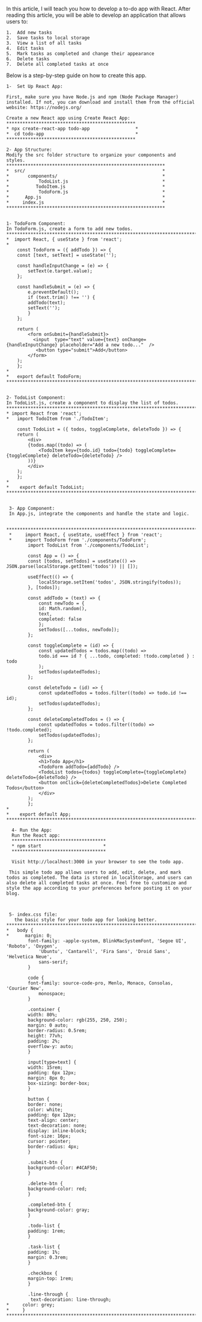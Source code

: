In this article, I will teach you how to develop a to-do app with React. After reading this article, you will be able to develop an application that allows users to:

    1.	Add new tasks
    2.	Save tasks to local storage
    3.	View a list of all tasks
    4.	Edit tasks
    5.	Mark tasks as completed and change their appearance
    6.	Delete tasks
    7.	Delete all completed tasks at once

Below is a step-by-step guide on how to create this app. 

    1-	Set Up React App:

    First, make sure you have Node.js and npm (Node Package Manager) installed. If not, you can download and install them from the official website: https://nodejs.org/ 

    Create a new React app using Create React App:
    ************************************************
    * npx create-react-app todo-app                 *
    *  cd todo-app                                  *
    ************************************************

    2- App Structure:
    Modify the src folder structure to organize your components and styles. 
    ***********************************************************
    *  src/                                                   *
    *       components/                                       *
    *           TodoList.js                                   *
    *          TodoItem.js                                    *
    *           TodoForm.js                                   *
    *      App.js                                             *
    *     index.js                                            *
    ***********************************************************


    1- TodoForm Component:
    In TodoForm.js, create a form to add new todos.  
    *******************************************************************************************************
    *  import React, { useState } from 'react';
    *
        const TodoForm = ({ addTodo }) => {
        const [text, setText] = useState('');

        const handleInputChange = (e) => {
            setText(e.target.value);
        };

        const handleSubmit = (e) => {
            e.preventDefault();
            if (text.trim() !== '') {
            addTodo(text);
            setText('');
            }
        };

        return (
            <form onSubmit={handleSubmit}>
              <input  type="text" value={text} onChange={handleInputChange} placeholder="Add a new todo..."  />
               <button type="submit">Add</button>
            </form>
        );
        };
    *
    *   export default TodoForm;
    ***************************************************************************************************************


    2- TodoList Component:
    In TodoList.js, create a component to display the list of todos.
    **********************************************************************************************************
    * import React from 'react';
    *   import TodoItem from './TodoItem';

        const TodoList = ({ todos, toggleComplete, deleteTodo }) => {
        return (
            <div>
            {todos.map((todo) => (
                <TodoItem key={todo.id} todo={todo} toggleComplete={toggleComplete} deleteTodo={deleteTodo} />
            ))}
            </div>
        );
        };
    *
    *    export default TodoList;
    **************************************************************************************************************


     3- App Component:
     In App.js, integrate the components and handle the state and logic.

     ***************************************************************************************************************
     *     import React, { useState, useEffect } from 'react';
     *     import TodoForm from './components/TodoForm';
            import TodoList from './components/TodoList';

            const App = () => {
            const [todos, setTodos] = useState(() => JSON.parse(localStorage.getItem('todos')) || []);

            useEffect(() => {
                localStorage.setItem('todos', JSON.stringify(todos));
            }, [todos]);

            const addTodo = (text) => {
                const newTodo = {
                id: Math.random(),
                text,
                completed: false
                };
                setTodos([...todos, newTodo]);
            };

            const toggleComplete = (id) => {
                const updatedTodos = todos.map((todo) =>
                todo.id === id ? { ...todo, completed: !todo.completed } : todo
                );
                setTodos(updatedTodos);
            };

            const deleteTodo = (id) => {
                const updatedTodos = todos.filter((todo) => todo.id !== id);
                setTodos(updatedTodos);
            };

            const deleteCompletedTodos = () => {
                const updatedTodos = todos.filter((todo) => !todo.completed);
                setTodos(updatedTodos);
            };

            return (
                <div>
                <h1>Todo App</h1>
                <TodoForm addTodo={addTodo} />
                <TodoList todos={todos} toggleComplete={toggleComplete} deleteTodo={deleteTodo} />
                <button onClick={deleteCompletedTodos}>Delete Completed Todos</button>
                </div>
            );
            };
    *
    *    export default App;
    ****************************************************************************************************************

      4- Run the App:
      Run the React app:
      ***********************************
      * npm start                       *
      ***********************************

      Visit http://localhost:3000 in your browser to see the todo app.

     This simple todo app allows users to add, edit, delete, and mark todos as completed. The data is stored in localStorage, and users can also delete all completed tasks at once. Feel free to customize and style the app according to your preferences before posting it on your blog.



     5- index.css file:
       the basic style for your todo app for looking better.
    *************************************************************************************************
    *   body {
    *      margin: 0;
            font-family: -apple-system, BlinkMacSystemFont, 'Segoe UI', 'Roboto', 'Oxygen',
                'Ubuntu', 'Cantarell', 'Fira Sans', 'Droid Sans', 'Helvetica Neue',
                sans-serif;
            }

            code {
            font-family: source-code-pro, Menlo, Monaco, Consolas, 'Courier New',
                monospace;
            }

            .container {
            width: 80%;
            background-color: rgb(255, 250, 250);
            margin: 0 auto;
            border-radius: 0.5rem;
            height: 77vh;
            padding: 2%;
            overflow-y: auto;
            }

            input[type=text] {
            width: 15rem;
            padding: 6px 12px;
            margin: 8px 0;
            box-sizing: border-box;
            }

            button {
            border: none;
            color: white;
            padding: 6px 12px;
            text-align: center;
            text-decoration: none;
            display: inline-block;
            font-size: 16px;
            cursor: pointer;
            border-radius: 4px;
            }

            .submit-btn {
            background-color: #4CAF50;
            }

            .delete-btn {
            background-color: red;
            }

            .completed-btn {
            background-color: gray;
            }

            .todo-list {
            padding: 1rem;
            }

            .task-list {
            padding: 1%;
            margin: 0.3rem;
            }

            .checkbox {
            margin-top: 1rem;
            }

            .line-through {
             text-decoration: line-through;
    *     color: grey;
    *     }
    ************************************************************************************



